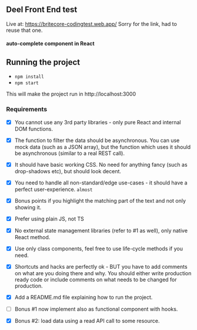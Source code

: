 ## Deel Front End test

Live at: https://britecore-codingtest.web.app/
Sorry for the link, had to reuse that one.

#### auto-complete component in React

## Running the project

- `npm install`
- `npm start`

This will make the project run in http://localhost:3000

### Requirements

- [x] You cannot use any 3rd party libraries - only pure React and internal DOM
      functions.

- [x] The function to filter the data should be asynchronous. You can use mock data (such as a JSON array), but the function which uses it should be asynchronous (similar to a real REST call).

- [x] It should have basic working CSS. No need for anything fancy (such as drop-shadows etc), but should look decent.

- [x] You need to handle all non-standard/edge use-cases - it should have a perfect user-experience. `almost`

- [x] Bonus points if you highlight the matching part of the text and not only showing it.

- [x] Prefer using plain JS, not TS

- [x] No external state management libraries (refer to #1 as well), only native React method.

- [x] Use only class components, feel free to use life-cycle methods if you need.

- [x] Shortcuts and hacks are perfectly ok - BUT you have to add comments on what are you doing there and why. You should either write production ready code or include comments on what needs to be changed for production.

- [x] Add a README.md file explaining how to run the project.

- [ ] Bonus #1 now implement also as functional component with hooks.

- [x] Bonus #2 load data using a read API call to some resource.
